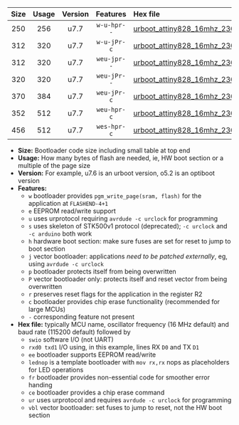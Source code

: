 |Size|Usage|Version|Features|Hex file|
|:-:|:-:|:-:|:-:|:--|
|250|256|u7.7|`w-u-hpr--`|[urboot_attiny828_16mhz_230400bps_swio_rxc2_txc3_lednop_ur.hex](https://raw.githubusercontent.com/stefanrueger/urboot.hex/main/mcus/attiny828/fcpu_16mhz/230400_bps/urboot_attiny828_16mhz_230400bps_swio_rxc2_txc3_lednop_ur.hex)|
|312|320|u7.7|`w-u-jPr-c`|[urboot_attiny828_16mhz_230400bps_swio_rxc2_txc3_lednop_fr_ce_ur_vbl.hex](https://raw.githubusercontent.com/stefanrueger/urboot.hex/main/mcus/attiny828/fcpu_16mhz/230400_bps/urboot_attiny828_16mhz_230400bps_swio_rxc2_txc3_lednop_fr_ce_ur_vbl.hex)|
|312|320|u7.7|`weu-jpr--`|[urboot_attiny828_16mhz_230400bps_swio_rxc2_txc3_ee_lednop_ur_vbl.hex](https://raw.githubusercontent.com/stefanrueger/urboot.hex/main/mcus/attiny828/fcpu_16mhz/230400_bps/urboot_attiny828_16mhz_230400bps_swio_rxc2_txc3_ee_lednop_ur_vbl.hex)|
|320|320|u7.7|`weu-jPr--`|[urboot_attiny828_16mhz_230400bps_swio_rxc2_txc3_ee_ur_vbl.hex](https://raw.githubusercontent.com/stefanrueger/urboot.hex/main/mcus/attiny828/fcpu_16mhz/230400_bps/urboot_attiny828_16mhz_230400bps_swio_rxc2_txc3_ee_ur_vbl.hex)|
|370|384|u7.7|`weu-jPr-c`|[urboot_attiny828_16mhz_230400bps_swio_rxc2_txc3_ee_lednop_fr_ce_ur_vbl.hex](https://raw.githubusercontent.com/stefanrueger/urboot.hex/main/mcus/attiny828/fcpu_16mhz/230400_bps/urboot_attiny828_16mhz_230400bps_swio_rxc2_txc3_ee_lednop_fr_ce_ur_vbl.hex)|
|352|512|u7.7|`weu-hpr-c`|[urboot_attiny828_16mhz_230400bps_swio_rxc2_txc3_ee_lednop_fr_ce_ur.hex](https://raw.githubusercontent.com/stefanrueger/urboot.hex/main/mcus/attiny828/fcpu_16mhz/230400_bps/urboot_attiny828_16mhz_230400bps_swio_rxc2_txc3_ee_lednop_fr_ce_ur.hex)|
|456|512|u7.7|`wes-hpr-c`|[urboot_attiny828_16mhz_230400bps_swio_rxc2_txc3_ee_lednop_fr_ce.hex](https://raw.githubusercontent.com/stefanrueger/urboot.hex/main/mcus/attiny828/fcpu_16mhz/230400_bps/urboot_attiny828_16mhz_230400bps_swio_rxc2_txc3_ee_lednop_fr_ce.hex)|

- **Size:** Bootloader code size including small table at top end
- **Usage:** How many bytes of flash are needed, ie, HW boot section or a multiple of the page size
- **Version:** For example, u7.6 is an urboot version, o5.2 is an optiboot version
- **Features:**
  + `w` bootloader provides `pgm_write_page(sram, flash)` for the application at `FLASHEND-4+1`
  + `e` EEPROM read/write support
  + `u` uses urprotocol requiring `avrdude -c urclock` for programming
  + `s` uses skeleton of STK500v1 protocol (deprecated); `-c urclock` and `-c arduino` both work
  + `h` hardware boot section: make sure fuses are set for reset to jump to boot section
  + `j` vector bootloader: applications *need to be patched externally*, eg, using `avrdude -c urclock`
  + `p` bootloader protects itself from being overwritten
  + `P` vector bootloader only: protects itself and reset vector from being overwritten
  + `r` preserves reset flags for the application in the register R2
  + `c` bootloader provides chip erase functionality (recommended for large MCUs)
  + `-` corresponding feature not present
- **Hex file:** typically MCU name, oscillator frequency (16 MHz default) and baud rate (115200 default) followed by
  + `swio` software I/O (not UART)
  + `rxd0 txd1` I/O using, in this example, lines RX `D0` and TX `D1`
  + `ee` bootloader supports EEPROM read/write
  + `lednop` is a template bootloader with `mov rx,rx` nops as placeholders for LED operations
  + `fr` bootloader provides non-essential code for smoother error handing
  + `ce` bootloader provides a chip erase command
  + `ur` uses urprotocol and requires `avrdude -c urclock` for programming
  + `vbl` vector bootloader: set fuses to jump to reset, not the HW boot section
